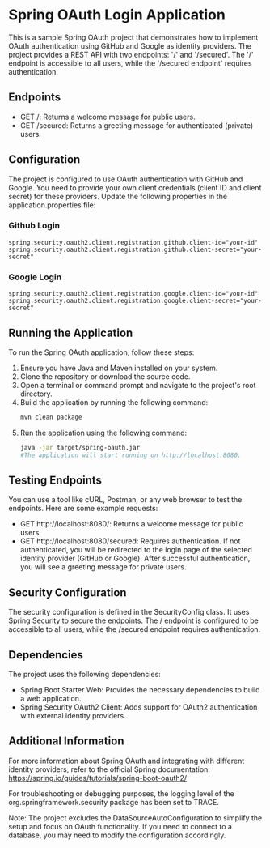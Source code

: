 # Spring OAuth Login Application
This is a sample Spring OAuth project that demonstrates how to implement OAuth authentication using GitHub and Google as identity providers. The project provides a REST API with two endpoints: '/' and '/secured'. The '/' endpoint is accessible to all users, while the '/secured endpoint' requires authentication.

## Endpoints
- GET /: Returns a welcome message for public users.
- GET /secured: Returns a greeting message for authenticated (private) users.

## Configuration
The project is configured to use OAuth authentication with GitHub and Google. You need to provide your own client credentials (client ID and client secret) for these providers. Update the following properties in the application.properties file:

### Github Login
    spring.security.oauth2.client.registration.github.client-id="your-id"
    spring.security.oauth2.client.registration.github.client-secret="your-secret"

### Google Login
    spring.security.oauth2.client.registration.google.client-id="your-id"
    spring.security.oauth2.client.registration.google.client-secret="your-secret"

## Running the Application
To run the Spring OAuth application, follow these steps:
1. Ensure you have Java and Maven installed on your system.
2. Clone the repository or download the source code.
3. Open a terminal or command prompt and navigate to the project's root directory.
4. Build the application by running the following command:
    ```bash
    mvn clean package

5. Run the application using the following command:
    ```bash
    java -jar target/spring-oauth.jar
    #The application will start running on http://localhost:8080.

## Testing Endpoints
You can use a tool like cURL, Postman, or any web browser to test the endpoints. Here are some example requests:
- GET http://localhost:8080/: Returns a welcome message for public users.
- GET http://localhost:8080/secured: Requires authentication. If not authenticated, you will be redirected to the login page of the selected identity provider (GitHub or Google). After successful authentication, you will see a greeting message for private users.

## Security Configuration
The security configuration is defined in the SecurityConfig class. It uses Spring Security to secure the endpoints. The / endpoint is configured to be accessible to all users, while the /secured endpoint requires authentication.

## Dependencies
The project uses the following dependencies:
- Spring Boot Starter Web: Provides the necessary dependencies to build a web application.
- Spring Security OAuth2 Client: Adds support for OAuth2 authentication with external identity providers. 



## Additional Information
For more information about Spring OAuth and integrating with different identity providers, refer to the official Spring documentation: https://spring.io/guides/tutorials/spring-boot-oauth2/

For troubleshooting or debugging purposes, the logging level of the org.springframework.security package has been set to TRACE.

Note: The project excludes the DataSourceAutoConfiguration to simplify the setup and focus on OAuth functionality. If you need to connect to a database, you may need to modify the configuration accordingly.
